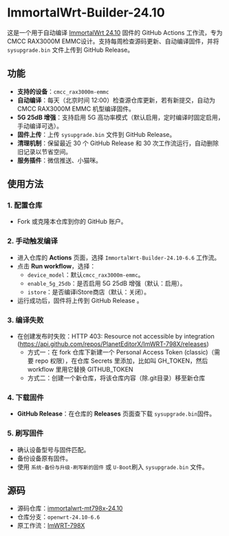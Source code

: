 # ImmortalWrt-Builder-24.10

这是一个用于自动编译 [ImmortalWrt 24.10](https://github.com/padavanonly/immortalwrt-mt798x-24.10) 固件的 GitHub Actions 工作流，专为 CMCC RAX3000M EMMC设计。支持每周检查源码更新、自动编译固件，并将 `sysupgrade.bin` 文件上传到 GitHub Release。

## 功能
- **支持的设备**：`cmcc_rax3000m-emmc`
- **自动编译**：每天（北京时间 12:00）检查源仓库更新，若有新提交，自动为 CMCC RAX3000M EMMC 机型编译固件。
- **5G 25dB 增强**：支持启用 5G 高功率模式（默认启用，定时编译时固定启用，手动编译可选）。
- **固件上传**：上传 `sysupgrade.bin` 文件到 GitHub Release。
- **清理机制**：保留最近 30 个 GitHub Release 和 30 次工作流运行，自动删除旧记录以节省空间。
- **服务插件**：微信推送、小猫咪。

## 使用方法

### 1. 配置仓库
- Fork 或克隆本仓库到你的 GitHub 账户。

### 2. 手动触发编译
- 进入仓库的 **Actions** 页面，选择 `ImmortalWrt-Builder-24.10-6.6` 工作流。
- 点击 **Run workflow**，选择：
  - `device_model`：默认`cmcc_rax3000m-emmc`。
  - `enable_5g_25db`：是否启用 5G 25dB 增强（默认：启用）。
  - `istore`：是否编译iStore商店（默认：关闭）。
- 运行成功后，固件将上传到 GitHub Release 。

### 3. 编译失败
 - 在创建发布时失败：HTTP 403: Resource not accessible by integration (https://api.github.com/repos/PlanetEditorX/ImWRT-798X/releases)
    - 方式一：在 fork 仓库下新建一个 Personal Access Token (classic)（需要 repo 权限），在仓库 Secrets 里添加，比如叫 GH_TOKEN，然后 workflow 里用它替换 GITHUB_TOKEN
    - 方式二：创建一个新仓库，将该仓库内容（除.git目录）移至新仓库

### 4. 下载固件
- **GitHub Release**：在仓库的 **Releases** 页面查下载 `sysupgrade.bin`固件。

### 5. 刷写固件
- 确认设备型号与固件匹配。
- 备份设备原有固件。
- 使用 `系统-备份与升级-刷写新的固件` 或  `U-Boot`刷入 `sysupgrade.bin` 文件。

## 源码
- 源码仓库：[immortalwrt-mt798x-24.10](https://github.com/padavanonly/immortalwrt-mt798x-24.10)
- 仓库分支：`openwrt-24.10-6.6`
- 原工作流：[ImWRT-798X](https://github.com/hhCodingCat/ImWRT-798X)
